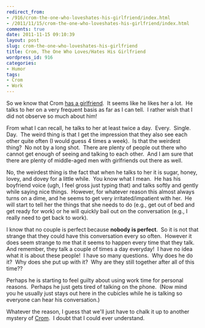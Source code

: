 ```yaml
---
redirect_from:
- /916/crom-the-one-who-loveshates-his-girlfriend/index.html
- /2011/11/15/crom-the-one-who-loveshates-his-girlfriend/index.html
comments: true
date: 2011-11-15 09:10:39
layout: post
slug: crom-the-one-who-loveshates-his-girlfriend
title: Crom, The One Who Loves/Hates His Girlfriend
wordpress_id: 916
categories:
- Humor
tags:
- Crom
- Work
---
```


So we know that Crom [has a girlfriend](http://www.goingthewongway.com/914/crom-the-one-with-the-girlfriend/).  It seems like he likes her a lot.  He talks to her on a very frequent basis as far as I can tell.  I rather wish that I did not observe so much about him!

From what I can recall, he talks to her at least twice a day.  Every.  Single.  Day.  The weird thing is that I get the impression that they also see each other quite often (I would guess 4 times a week).  Is that the weirdest thing?  No not by a long shot.  There are plenty of people out there who cannot get enough of seeing and talking to each other.  And I am sure that there are plenty of middle-aged men with girlfriends out there as well.

No, the weirdest thing is the fact that when he talks to her it is sugar, honey, lovey, and dovey for a little while.  You know what I mean.  He has his boyfriend voice (ugh, I feel gross just typing that) and talks softly and gently while saying nice things.  However, for whatever reason this almost always turns on a dime, and he seems to get very irritated/impatient with her.  He will start to tell her the things that she needs to do (e.g., get out of bed and get ready for work) or he will quickly bail out on the conversation (e.g., I really need to get back to work).

I know that no couple is perfect because **nobody is perfect**.  So it is not that strange that they could have this conversation every so often.  However it does seem strange to me that it seems to happen every time that they talk.  And remember, they talk a couple of times a day everyday!  I have no idea what it is about these people!  I have so many questions.  Why does he do it?  Why does she put up with it?  Why are they still together after all of this time??

Perhaps he is starting to feel guilty about using work time for personal reasons.  Perhaps he just gets tired of talking on the phone.  (Now mind  you he usually just stays out here in the cubicles while he is talking so everyone can hear his conversation.)

Whatever the reason, I guess that we'll just have to chalk it up to another mystery of [Crom](http://www.goingthewongway.com/tag/crom/).  I doubt that I could ever understand.
